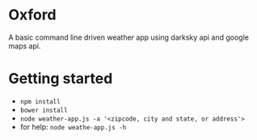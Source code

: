 # Oxford
A basic command line driven weather app using darksky api and google maps api.

# Getting started
- `npm install`
- `bower install`
- `node weather-app.js -a '<zipcode, city and state, or address'>`
- for help: `node weathe-app.js -h`